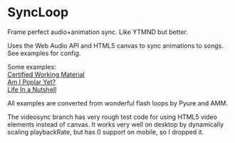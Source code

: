 # SyncLoop
Frame perfect audio+animation sync. Like YTMND but better.  

Uses the Web Audio API and HTML5 canvas to sync animations to songs. See examples for config.

Some examples:  
[Certified Working Material](http://loop.mon.im/working.html)  
[Am I Poplar Yet?](http://loop.mon.im/)  
[Life In a Nutshell](http://loop.mon.im/LifeInANutshell.html)  

All examples are converted from wonderful flash loops by Pyure and AMM.

The videosync branch has very rough test code for using HTML5 video elements instead of canvas. It works very well on desktop by dynamically scaling playbackRate, but has 0 support on mobile, so I dropped it.
